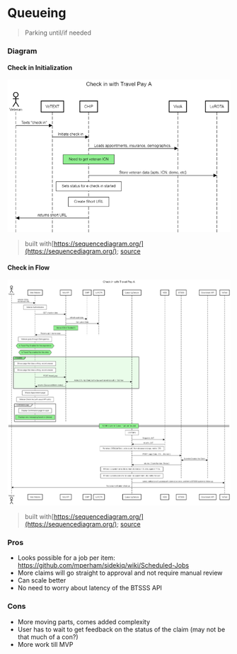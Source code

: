 # Queueing 

> Parking until/if needed

### Diagram

#### Check in Initialization
![Syncronous Diagram](../assets/day.of.check.in.initiated.with.travel.pay.1.png)
> built with[https://sequencediagram.org/](https://sequencediagram.org/);  [source](../assets/day.of.check.in.initiated.with.travel.pay.1.txt) 

#### Check in Flow

![Queue Diagram](../assets/day.of.check.in.with.travel.pay.1.queue.png)
> built with[https://sequencediagram.org/](https://sequencediagram.org/);  [source](../assets/day.of.check.in.with.travel.pay.1.queue.txt) 


### Pros

- Looks possible for a job per item: https://github.com/mperham/sidekiq/wiki/Scheduled-Jobs
- More claims will go straight to approval and not require manual review
- Can scale better
- No need to worry about latency of the BTSSS API

### Cons

- More moving parts, comes added complexity
- User has to wait to get feedback on the status of the claim (may not be that much of a con?)
- More work till MVP